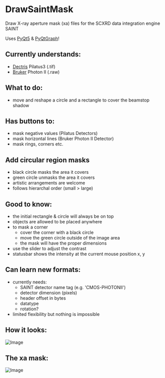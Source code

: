 # DrawSaintMask
 Draw X-ray aperture mask (xa) files for the SCXRD data integration engine SAINT
 
 Uses [PyQt5](https://www.riverbankcomputing.com/static/Docs/PyQt5/) & [PyQtGraph](https://www.pyqtgraph.org/)!
 
 ## Currently understands:
  - [Dectris](https://www.dectris.com/detectors/x-ray-detectors/pilatus3/) Pilatus3 (.tif)
  - [Bruker](https://www.bruker.com/en/products-and-solutions/diffractometers-and-scattering-systems/single-crystal-x-ray-diffractometers/sc-xrd-components/detectors.html) Photon II (.raw)
 
 ## What to do:
 - move and reshape a circle and a rectangle to cover the beamstop shadow
  
 ## Has buttons to:
 - mask negative values (Pilatus Detectors)
 - mask horizontal lines (Bruker Photon II Detector)
 - mask rings, corners etc.
 
 ## Add circular region masks
   - black circle masks the area it covers
   - green circle unmasks the area it covers
   - artistic arrangements are welcome
   - follows hierarchal order (small > large)
 
 ## Good to know:
 - the initial rectangle & circle will always be on top
 - objects are allowed to be placed anywhere
 - to mask a corner
   - cover the corner with a black circle
   - move the green circle outside of the image area
   - the mask will have the proper dimensions
 - use the slider to adjust the contrast
 - statusbar shows the intensity at the current mouse position x, y
 
 ## Can learn new formats:
  - currently needs:
    - SAINT detector name tag (e.g. 'CMOS-PHOTONII')
    - detector dimension (pixels)
    - header offset in bytes
    - datatype
    - rotation?
  - limited flexibility but nothing is impossible
 
 ## How it looks:
![Image](../main/assets/DrawSaintMask.png)

 ## The xa mask:
![Image](../main/assets/DrawSaintMask_xa.png)
